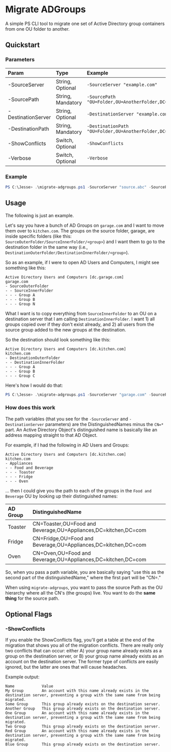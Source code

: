 # Migrate ADGroups

A simple PS CLI tool to migrate one set of Active Directory group containers from one OU folder to another. 

## Quickstart

### Parameters

| Param              | Type        | Example                       | Default                                              |
|:-------------------|:------------|:------------------------------|:-----------------------------------------------------|
| -SourceServer      | String, Optional      | `-SourceServer "example.com"` | `Get-ADDomain | Select-Object DNSRoot`               |
| -SourcePath        | String, Mandatory      | `-SourcePath "OU=Folder,OU=AnotherFolder,DC=example,DC=com` | (none; mandatory)      |
| -DestinationServer | String, Optional      | `-DestinationServer "example.com"` | `Get-ADDomain | Select-Object DNSRoot`          |
| -DestinationPath   | String, Mandatory      | `-DestinationPath "OU=Folder,OU=AnotherFolder,DC=example,DC=com` | (none; mandatory) |
| -ShowConflicts     | Switch, Optional      | `-ShowConflicts` | off |
| -Verbose           | Switch, Optional      | `-Verbose` | off |

### Example

```powershell
PS C:\Jesse> .\migrate-adgroups.ps1 -SourceServer "source.abc" -SourcePath "OU=SourceInnerFolder,OU=SourceOuterFolder,DC=source,DC=abc" -DestinationServer "destination.xyz" "OU=DestinationInnerFolder,OU=DestinationOuterFolder,DC=destination,DC=xyz"
```

## Usage

The following is just an example.

Let's say you have a bunch of AD Groups on `garage.com` and I want to move them over to `kitchen.com`. The groups on the source folder, garage, are inside specific folders (like this: `SourceOuterFolder/SourceInnerFolder/<group>`) and I want them to go to the destination folder in the same way (i.e., `DestinationOuterFolder/DestinationInnerFolder/<group>`).

So as an example, if I were to open AD Users and Computers, I might see something like this:

```
Active Directory Users and Computers [dc.garage.com]
garage.com
- SourceOuterFolder
- - SourceInnerFolder 
- - - Group A
- - - Group B
- - - Group N
```

What I want is to copy everything from `SourceInnerFolder` to an OU on a destination server that I am calling `DestinationInnerFolder`. I want 1) all groups copied over if they don't exist already, and 2) all users from the source group added to the new groups at the destination. 

So the destination should look something like this:

```
Active Directory Users and Computers [dc.kitchen.com]
kitchen.com
- DestinationOuterFolder
- - DestinationInnerFolder
- - - Group A
- - - Group B
- - - Group C
```

Here's how I would do that:

```powershell
PS C:\Jesse> .\migrate-adgroups.ps1 -SourceServer "garage.com" -SourcePath "OU=SourceInnerFolder,OU=SourceOuterFolder,DC=garage,DC=com" -DestinationServer "kitchen.com" "OU=DestinationInnerFolder,OU=DestinationOuterFolder,DC=kitchen,DC=com"
```

### How does this work

The path variables (that you see for the `-SourceServer` and `-DestinationServer` parameters) are the DistinguishedNames minus the `CN=*` part. An Active Directory Object's distinguished name is basically like an address mapping straight to that AD Object. 

For example, if I had the following in AD Users and Groups:

```
Active Directory Users and Computers [dc.kitchen.com]
kitchen.com
- Appliances
- - Food and Beverage
- - - Toaster
- - - Fridge
- - - Oven
```

... then I could give you the path to each of the groups in the `Food and Beverage` OU by looking up their distinguished names:

| AD Group | DistinguishedName |
|:---------|:------------------|
| Toaster  | CN=Toaster,OU=Food and Beverage,OU=Appliances,DC=kitchen,DC=com |
| Fridge   | CN=Fridge,OU=Food and Beverage,OU=Appliances,DC=kitchen,DC=com |
| Oven     | CN=Oven,OU=Food and Beverage,OU=Appliances,DC=kitchen,DC=com |

So, when you pass a path variable, you are basically saying "use this as the second part of the distinguishedName," where the first part will be "CN=<groupname>."

When using `migrate-adgroups`, you want to pass the source Path as the OU hierarchy where all the CN's (the groups) live. You want to do the **same thing** for the source path. 

## Optional Flags

### -ShowConflicts

If you enable the ShowConflicts flag, you'll get a table at the end of the migration that shows you all of the migration conflicts. There are really only two conflicts that can occur: either A) your group name already exists as a group on the destination server, or B) your group name already exists as an account on the destination server. The former type of conflicts are easily ignored, but the latter are ones that will cause headaches. 

Example output: 

```
Name 			Value
My Group		An account with this name already exists in the destination server, preventing a group with the same name from being migrated.
Some Group		This group already exists on the destination server.
Another Group	This group already exists on the destination server.
One Group		An account with this name already exists in the destination server, preventing a group with the same name from being migrated.
Two Group		This group already exists on the destination server.
Red Group		An account with this name already exists in the destination server, preventing a group with the same name from being migrated.
Blue Group 		This group already exists on the destination server.
```
